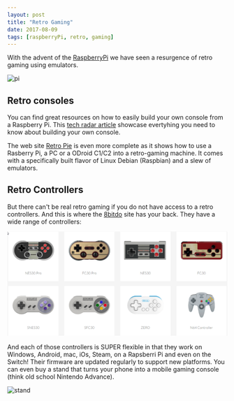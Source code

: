 ```yaml
---
layout: post
title: "Retro Gaming"
date: 2017-08-09
tags: [raspberryPi, retro, gaming]
---
```


With the advent of the [RaspberryPi](https://www.raspberrypi.org/) we have seen a resurgence of retro gaming using emulators.

![pi](https://www.raspberrypi.org/app/uploads/2017/05/Raspberry-Pi-3-1-462x322.jpg)

## Retro consoles

You can find great resources on how to easily build your own console from a Raspberry Pi. This [tech radar article](http://www.techradar.com/news/gaming/how-to-turn-your-raspberry-pi-2-into-a-retro-games-console-1289146) showcase evertyhing you need to know about building your own console.

The web site [Retro Pie](https://retropie.org.uk/) is even more complete as it shows how to use a Rasberry Pi, a PC or a ODroid C1/C2 into a retro-gaming machine. It comes with a specifically built flavor of Linux Debian (Raspbian) and a slew of emulators.

## Retro Controllers
But there can't be real retro gaming if you do not have access to a retro controllers. And this is where the [8bitdo](http://www.8bitdo.com/nes30-fc30/) site has your back. They have a wide range of controllers:

![8bitdo](../img/8bitdo_controllers.png)

And each of those controllers is SUPER flexible in that they work on Windows, Android, mac, iOs, Steam, on a Rapsberri Pi and even on the Switch! Their firmware are updated regularly to support new platforms. You can even buy a stand that turns your phone into a mobile gaming console (think old school Nintendo Advance).

![stand](http://www.8bitdo.com/images/snes30+sfc30/04-l.jpg)


